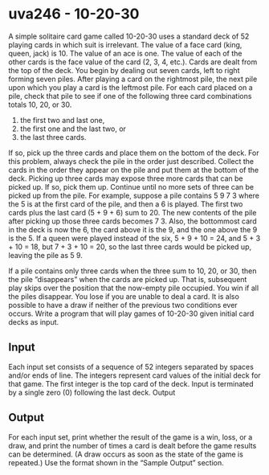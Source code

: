 # uva246 - 10-20-30

A simple solitaire card game called 10-20-30 uses a standard deck of 52 playing cards in which suit is
irrelevant. The value of a face card (king, queen, jack) is 10. The value of an ace is one. The value of
each of the other cards is the face value of the card (2, 3, 4, etc.). Cards are dealt from the top of the
deck. You begin by dealing out seven cards, left to right forming seven piles. After playing a card on
the rightmost pile, the next pile upon which you play a card is the leftmost pile.
For each card placed on a pile, check that pile to see if one of the following three card combinations
totals 10, 20, or 30.

1. the first two and last one,
2. the first one and the last two, or
3. the last three cards.

If so, pick up the three cards and place them on the bottom of the deck. For this problem, always
check the pile in the order just described. Collect the cards in the order they appear on the pile and
put them at the bottom of the deck. Picking up three cards may expose three more cards that can be
picked up. If so, pick them up. Continue until no more sets of three can be picked up from the pile.
For example, suppose a pile contains 5 9 7 3 where the 5 is at the first card of the pile, and then a
6 is played. The first two cards plus the last card (5 + 9 + 6) sum to 20. The new contents of the pile
after picking up those three cards becomes 7 3. Also, the bottommost card in the deck is now the 6,
the card above it is the 9, and the one above the 9 is the 5.
If a queen were played instead of the six, 
5 + 9 + 10 = 24, and 5 + 3 + 10 = 18, 
but 7 + 3 + 10
= 20, so the last three cards would be picked up, leaving the pile as 5 9.

If a pile contains only three cards when the three sum to 10, 20, or 30, then the pile ”disappears”
when the cards are picked up. That is, subsequent play skips over the position that the now-empty
pile occupied. You win if all the piles disappear. You lose if you are unable to deal a card. It is also
possible to have a draw if neither of the previous two conditions ever occurs.
Write a program that will play games of 10-20-30 given initial card decks as input.

## Input

Each input set consists of a sequence of 52 integers separated by spaces and/or ends of line. The integers
represent card values of the initial deck for that game. The first integer is the top card of the deck.
Input is terminated by a single zero (0) following the last deck.
Output

## Output

For each input set, print whether the result of the game is a win, loss, or a draw, and print the number
of times a card is dealt before the game results can be determined. (A draw occurs as soon as the state
of the game is repeated.) Use the format shown in the “Sample Output” section.
